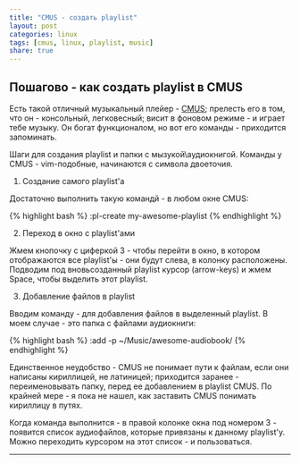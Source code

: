 ```yaml
---
title: "CMUS - создать playlist"
layout: post
categories: linux
tags: [cmus, linux, playlist, music]
share: true
---
```


## Пошагово - как создать playlist в CMUS

Есть такой отличный музыкальный плейер - [CMUS][1]; прелесть его в том, что он - консольный, легковесный; висит в фоновом режиме - и играет тебе музыку. Он богат функционалом, но вот его команды - приходится запоминать.

Шаги для создания playlist и папки с мызукой\аудиокнигой. Команды у CMUS - vim-подобные, начинаются с символа двоеточия.

1. Создание самого playlist'а

Достаточно выполнить такую командй - в любом окне CMUS:

{% highlight bash %}
:pl-create my-awesome-playlist
{% endhighlight %}

2. Переход в окно с playlist'ами

Жмем кнопочку с циферкой 3 - чтобы перейти в окно, в котором отображаются все playlist'ы - они будут слева, в колонку расположены. Подводим под вновьсозданный playlist курсор (arrow-keys) и жмем Space, чтобы выделить этот playlist.

3. Добавление файлов в playlist

Вводим команду - для добавления файлов в выделенный playlist. В моем случае - это папка с файлами аудиокниги:

{% highlight bash %}
:add -p ~/Music/awesome-audiobook/
{% endhighlight %}

Единственное неудобство - CMUS не понимает пути к файлам, если они написаны кириллицей, не латиницей; приходится заранее - переименовывать папку, перед ее добавлением в playlist CMUS. По крайней мере - я пока не нашел, как заставить CMUS понимать кириллицу в путях.

Когда команда выполнится - в правой колонке окна под номером 3 - появится список аудиофайлов, которые привязаны к данному playlist'у. Можно переходить курсором на этот список - и пользоваться.

***
[1]: https://cmus.github.io/ "Console music player for Unix-like operating systems"
